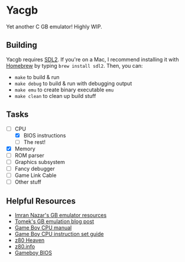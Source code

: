# Yacgb

Yet another C GB emulator! Highly WIP.

## Building

Yacgb requires [SDL2][sdl]. If you're on a Mac, I recommend installing
it with [Homebrew][brew] by typing `brew install sdl2`. Then, you can:
- `make` to build & run
- `make debug` to build & run with debugging output
- `make emu` to create binary executable `emu`
- `make clean` to clean up build stuff

[sdl]: https://www.libsdl.org/download-2.0.php
[brew]: https://brew.sh/

## Tasks
- [ ] CPU
	- [X] BIOS instructions
	- [ ] The rest!
- [X] Memory
- [ ] ROM parser
- [ ] Graphics subsystem
- [ ] Fancy debugger
- [ ] Game Link Cable
- [ ] Other stuff

## Helpful Resources
- [Imran Nazar's GB emulator resources][1]
- [Tomek's GB emulation blog post][2]
- [Game Boy CPU manual][3]
- [Game Boy CPU instruction set guide][4]
- [z80 Heaven][5]
- [z80.info][6]
- [Gameboy BIOS][7]

[1]: http://imrannazar.com/GameBoy-Emulation-in-JavaScript
[2]: https://blog.rekawek.eu/2017/02/09/coffee-gb/
[3]: http://marc.rawer.de/Gameboy/Docs/GBCPUman.pdf
[4]: http://www.pastraiser.com/cpu/gameboy/gameboy_opcodes.html
[5]: http://z80-heaven.wikidot.com/
[6]: http://www.z80.info/
[7]: http://gbdev.gg8.se/wiki/articles/Gameboy_Bootstrap_ROM
